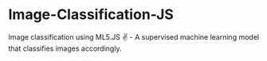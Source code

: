 # Image-Classification-JS
Image classification using ML5.JS ✌️ - A supervised machine learning model that classifies images accordingly.

